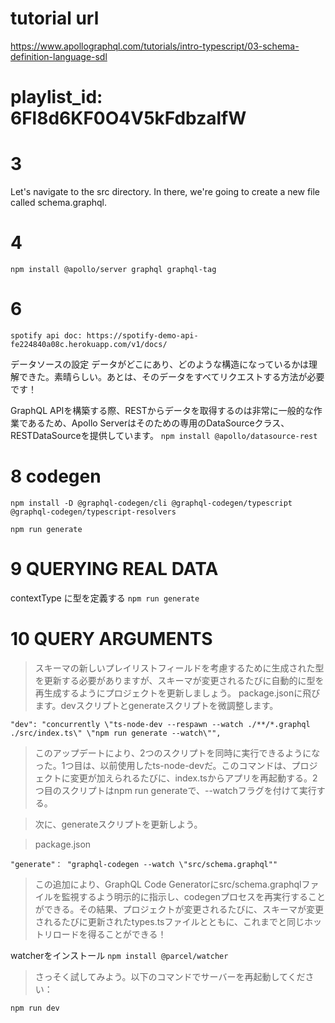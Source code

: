 # tutorial url
https://www.apollographql.com/tutorials/intro-typescript/03-schema-definition-language-sdl

# playlist_id: 6Fl8d6KF0O4V5kFdbzalfW

# 3
Let's navigate to the src directory. In there, we're going to create a new file called schema.graphql.

# 4
`npm install @apollo/server graphql graphql-tag`

# 6
`spotify api doc: https://spotify-demo-api-fe224840a08c.herokuapp.com/v1/docs/`

データソースの設定
データがどこにあり、どのような構造になっているかは理解できた。素晴らしい。あとは、そのデータをすべてリクエストする方法が必要です！

GraphQL APIを構築する際、RESTからデータを取得するのは非常に一般的な作業であるため、Apollo Serverはそのための専用のDataSourceクラス、RESTDataSourceを提供しています。
`npm install @apollo/datasource-rest`

# 8 codegen
`npm install -D @graphql-codegen/cli @graphql-codegen/typescript @graphql-codegen/typescript-resolvers`

`npm run generate`

# 9 QUERYING REAL DATA
contextType に型を定義する
`npm run generate`

# 10 QUERY ARGUMENTS
> スキーマの新しいプレイリストフィールドを考慮するために生成された型を更新する必要がありますが、スキーマが変更されるたびに自動的に型を再生成するようにプロジェクトを更新しましょう。
> package.jsonに飛びます。devスクリプトとgenerateスクリプトを微調整します。

`"dev": "concurrently \"ts-node-dev --respawn --watch ./**/*.graphql ./src/index.ts\" \"npm run generate --watch\"",`

> このアップデートにより、2つのスクリプトを同時に実行できるようになった。1つ目は、以前使用したts-node-devだ。このコマンドは、プロジェクトに変更が加えられるたびに、index.tsからアプリを再起動する。2つ目のスクリプトはnpm run generateで、--watchフラグを付けて実行する。

> 次に、generateスクリプトを更新しよう。

> package.json

`"generate"： "graphql-codegen --watch \"src/schema.graphql""`
> この追加により、GraphQL Code Generatorにsrc/schema.graphqlファイルを監視するよう明示的に指示し、codegenプロセスを再実行することができる。その結果、プロジェクトが変更されるたびに、スキーマが変更されるたびに更新されたtypes.tsファイルとともに、これまでと同じホットリロードを得ることができる！

watcherをインストール
`npm install @parcel/watcher`

> さっそく試してみよう。以下のコマンドでサーバーを再起動してください：

`npm run dev`

